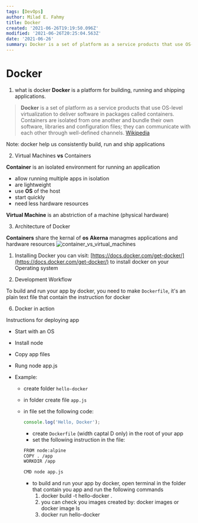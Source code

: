 ```yaml
---
tags: [DevOps]
author: Milad E. Fahmy
title: Docker
created: '2021-06-26T19:19:50.096Z'
modified: '2021-06-26T20:25:04.563Z'
date: '2021-06-26'
summary: Docker is a set of platform as a service products that use OS-level virtualization to deliver software in packages called containers.
---
```


# Docker

1. what is docker
 **Docker** is a platform for building, running and shipping applications.

> **Docker** is a set of platform as a service products that use OS-level virtualization to deliver software in packages called containers. Containers are isolated from one another and bundle their own software, libraries and configuration files; they can communicate with each other through well-defined channels.  [Wikipedia
](https://en.wikipedia.org/wiki/Docker_(software))

Note: docker help us consistently build, run and ship applications

2. Virtual Machines **vs** Containers

**Container** is an isolated environment for running an application
- allow running multiple apps in isolation
- are lightweight
- use **OS** of the host
- start quickly
- need less hardware resources

**Virtual Machine** is an abstriction of a machine (physical hardware)

3. Architecture of Docker

**Containers** share the kernal of **os**
**Akerna** managmes applications and hardware resources
![container_vs_virtual_machines](/images/Container_VM_Implementation.png)

1. Installing Docker
you can visit: [https://docs.docker.com/get-docker/](https://docs.docker.com/get-docker/) to install docker on your Operating system

5. Development Workflow

To build and run your app by docker, you need to make `Dockerfile`, it's an plain text file that contain the instruction for docker


6. Docker in action

Instructions for deploying app
- Start with an OS
- Install node
- Copy app files
- Rung node app.js

- Example:
  - create folder `hello-docker`
  - in folder create file `app.js`
  - in file set the following code:

    ```js
    console.log('Hello, Docker');
    ``` 
    - create `Dockerfile` (width captal D only) in the root of your app
    - set the following instruction in the file: 
    ```txt
    FROM node:alpine
    COPY . /app
    WORKDIR /app

    CMD node app.js
    ``` 
    - to build and run your app by docker, open terminal in the folder that contain you app and run the following commands
      1. docker build -t hello-docker .
      2. you can check you images created by: docker images or docker image ls
      3.  docker run hello-docker

